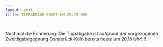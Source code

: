 ```yaml
---
layout: post
title: TIPPABGABE ENDET UM 20.15 UHR

---
```


Nochmal die Erinnerung: Die Tippabgabe ist aufgrund der vorgezogenen Zweitligabegegnung Osnabrück-Köln bereits heute um 20.15 Uhr!!!!


